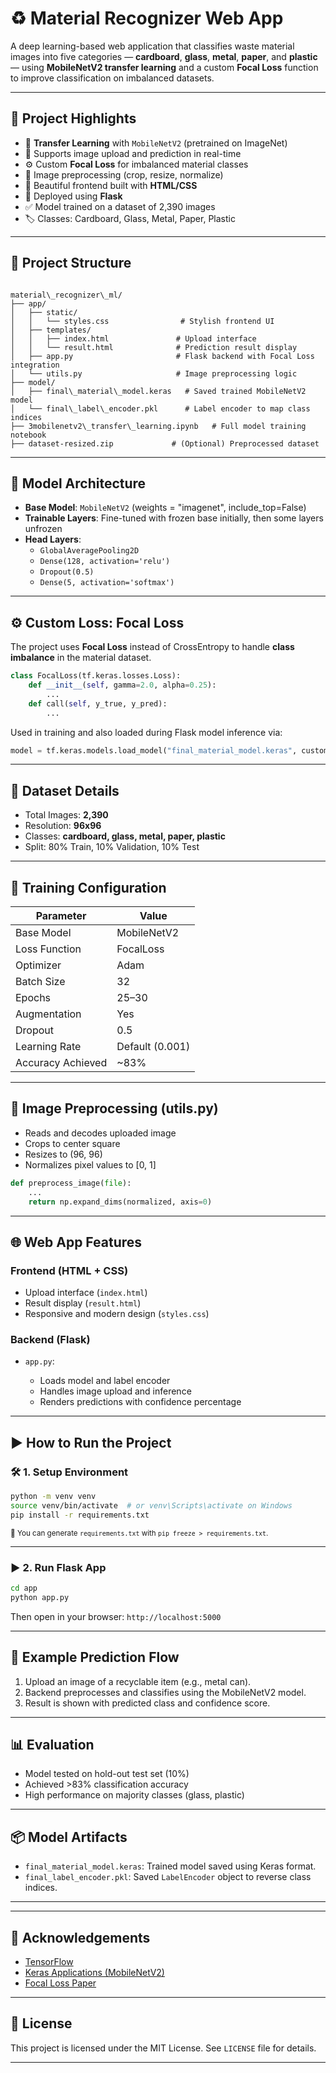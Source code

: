 # ♻️ Material Recognizer Web App

A deep learning-based web application that classifies waste material images into five categories — **cardboard**, **glass**, **metal**, **paper**, and **plastic** — using **MobileNetV2 transfer learning** and a custom **Focal Loss** function to improve classification on imbalanced datasets.

---

## 📌 Project Highlights

- 🧠 **Transfer Learning** with `MobileNetV2` (pretrained on ImageNet)
- 📸 Supports image upload and prediction in real-time
- ⚙️ Custom **Focal Loss** for imbalanced material classes
- 🧼 Image preprocessing (crop, resize, normalize)
- 🎨 Beautiful frontend built with **HTML/CSS**
- 🚀 Deployed using **Flask**
- ✅ Model trained on a dataset of 2,390 images
- 🏷️ Classes: Cardboard, Glass, Metal, Paper, Plastic

---

## 📁 Project Structure

```

material\_recognizer\_ml/
├── app/
│   ├── static/
│   │   └── styles.css                # Stylish frontend UI
│   ├── templates/
│   │   ├── index.html               # Upload interface
│   │   └── result.html              # Prediction result display
│   ├── app.py                       # Flask backend with Focal Loss integration
│   └── utils.py                     # Image preprocessing logic
├── model/
│   ├── final\_material\_model.keras   # Saved trained MobileNetV2 model
│   └── final\_label\_encoder.pkl      # Label encoder to map class indices
├── 3mobilenetv2\_transfer\_learning.ipynb   # Full model training notebook
├── dataset-resized.zip             # (Optional) Preprocessed dataset

````

---

## 🧠 Model Architecture

- **Base Model**: `MobileNetV2` (weights = "imagenet", include_top=False)
- **Trainable Layers**: Fine-tuned with frozen base initially, then some layers unfrozen
- **Head Layers**:
  - `GlobalAveragePooling2D`
  - `Dense(128, activation='relu')`
  - `Dropout(0.5)`
  - `Dense(5, activation='softmax')`

---

## ⚙️ Custom Loss: Focal Loss

The project uses **Focal Loss** instead of CrossEntropy to handle **class imbalance** in the material dataset.

```python
class FocalLoss(tf.keras.losses.Loss):
    def __init__(self, gamma=2.0, alpha=0.25):
        ...
    def call(self, y_true, y_pred):
        ...
````

Used in training and also loaded during Flask model inference via:

```python
model = tf.keras.models.load_model("final_material_model.keras", custom_objects={"FocalLoss": FocalLoss})
```

---

## 🧪 Dataset Details

* Total Images: **2,390**
* Resolution: **96x96**
* Classes: **cardboard, glass, metal, paper, plastic**
* Split: 80% Train, 10% Validation, 10% Test

---

## 🔧 Training Configuration

| Parameter         | Value           |
| ----------------- | --------------- |
| Base Model        | MobileNetV2     |
| Loss Function     | FocalLoss       |
| Optimizer         | Adam            |
| Batch Size        | 32              |
| Epochs            | 25–30           |
| Augmentation      | Yes             |
| Dropout           | 0.5             |
| Learning Rate     | Default (0.001) |
| Accuracy Achieved | \~83%           |

---

## 🧰 Image Preprocessing (utils.py)

* Reads and decodes uploaded image
* Crops to center square
* Resizes to (96, 96)
* Normalizes pixel values to \[0, 1]

```python
def preprocess_image(file):
    ...
    return np.expand_dims(normalized, axis=0)
```

---

## 🌐 Web App Features

### Frontend (HTML + CSS)

* Upload interface (`index.html`)
* Result display (`result.html`)
* Responsive and modern design (`styles.css`)

### Backend (Flask)

* `app.py`:

  * Loads model and label encoder
  * Handles image upload and inference
  * Renders predictions with confidence percentage

---

## ▶️ How to Run the Project

### 🛠️ 1. Setup Environment

```bash
python -m venv venv
source venv/bin/activate  # or venv\Scripts\activate on Windows
pip install -r requirements.txt
```

<sub>📌 You can generate `requirements.txt` with `pip freeze > requirements.txt`.</sub>

---

### ▶️ 2. Run Flask App

```bash
cd app
python app.py
```

Then open in your browser: `http://localhost:5000`

---

## 🧪 Example Prediction Flow

1. Upload an image of a recyclable item (e.g., metal can).
2. Backend preprocesses and classifies using the MobileNetV2 model.
3. Result is shown with predicted class and confidence score.

---

## 📊 Evaluation

* Model tested on hold-out test set (10%)
* Achieved >83% classification accuracy
* High performance on majority classes (glass, plastic)

---

## 📦 Model Artifacts

* `final_material_model.keras`: Trained model saved using Keras format.
* `final_label_encoder.pkl`: Saved `LabelEncoder` object to reverse class indices.

---

---

## 🤝 Acknowledgements

* [TensorFlow](https://www.tensorflow.org/)
* [Keras Applications (MobileNetV2)](https://keras.io/api/applications/mobilenet/)
* [Focal Loss Paper](https://arxiv.org/abs/1708.02002)

---

## 🧾 License

This project is licensed under the MIT License. See `LICENSE` file for details.

---

